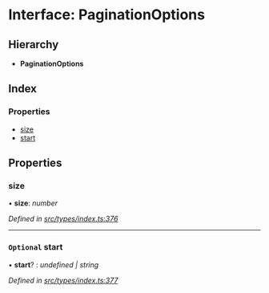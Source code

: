 # Interface: PaginationOptions

## Hierarchy

* **PaginationOptions**

## Index

### Properties

* [size](paginationoptions.md#size)
* [start](paginationoptions.md#optional-start)

## Properties

###  size

• **size**: *number*

*Defined in [src/types/index.ts:376](https://github.com/PolymathNetwork/polymesh-sdk/blob/91d79c8/src/types/index.ts#L376)*

___

### `Optional` start

• **start**? : *undefined | string*

*Defined in [src/types/index.ts:377](https://github.com/PolymathNetwork/polymesh-sdk/blob/91d79c8/src/types/index.ts#L377)*
